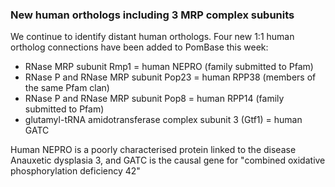 ### New human orthologs including 3 MRP complex subunits
<!-- pombase_flags: frontpage -->
<!-- newsfeed_thumbnail: pombase-logo-32x32px.png -->

We continue to identify distant human orthologs. Four new 1:1 human
ortholog connections have been added to PomBase this week:

 - RNase MRP subunit Rmp1 = human NEPRO (family submitted to Pfam)
 - RNase P and RNase MRP subunit Pop23 = human RPP38 (members of the same Pfam clan)
 - RNase P and RNase MRP subunit Pop8 = human RPP14 (family submitted to Pfam)
 - glutamyl-tRNA amidotransferase complex subunit 3 (Gtf1) = human GATC

Human NEPRO is a poorly characterised protein linked to the disease
Anauxetic dysplasia 3, and GATC is the causal gene for "combined
oxidative phosphorylation deficiency 42"

